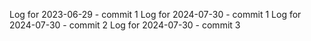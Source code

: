 Log for 2023-06-29 - commit 1
Log for 2024-07-30 - commit 1
Log for 2024-07-30 - commit 2
Log for 2024-07-30 - commit 3

